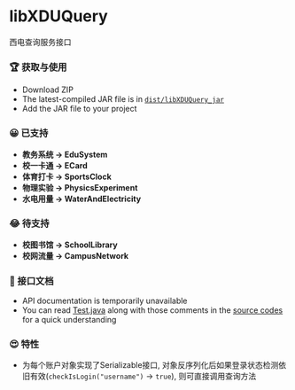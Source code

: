 # libXDUQuery
西电查询服务接口

### 🏆 获取与使用
- Download ZIP
- The latest-compiled JAR file is in [`dist/libXDUQuery_jar`](https://github.com/hwding/libXDUQuery/tree/master/dist/libXDUQuery_jar)
- Add the JAR file to your project

### 😀 已支持
- **教务系统 -> EduSystem**
- **校一卡通 -> ECard**
- **体育打卡 -> SportsClock**
- **物理实验 -> PhysicsExperiment**
- **水电用量 -> WaterAndElectricity**

### 😂 待支持
- **校图书馆 -> SchoolLibrary**
- **校网流量 -> CampusNetwork**

### 📜 接口文档
- API documentation is temporarily unavailable
- You can read [Test.java](https://github.com/hwding/libXDUQuery/blob/master/src/test/Test.java) along with those comments in the [source codes](https://github.com/hwding/libXDUQuery/tree/master/src/com/amastigote/xdu/query/module) for a quick understanding

### 😍 特性
- 为每个账户对象实现了Serializable接口, 对象反序列化后如果登录状态检测依旧有效(`checkIsLogin("username")` -> `true`), 则可直接调用查询方法
